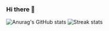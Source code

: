 ### Hi there 👋
![Anurag's GitHub stats](https://github-readme-stats.vercel.app/api?username=lqbby2&theme=cobalt2&show_icons=true)
![Streak stats](https://github-readme-streak-stats.herokuapp.com/?user=lqbby2&show_icons=true&theme=tokyonight)
